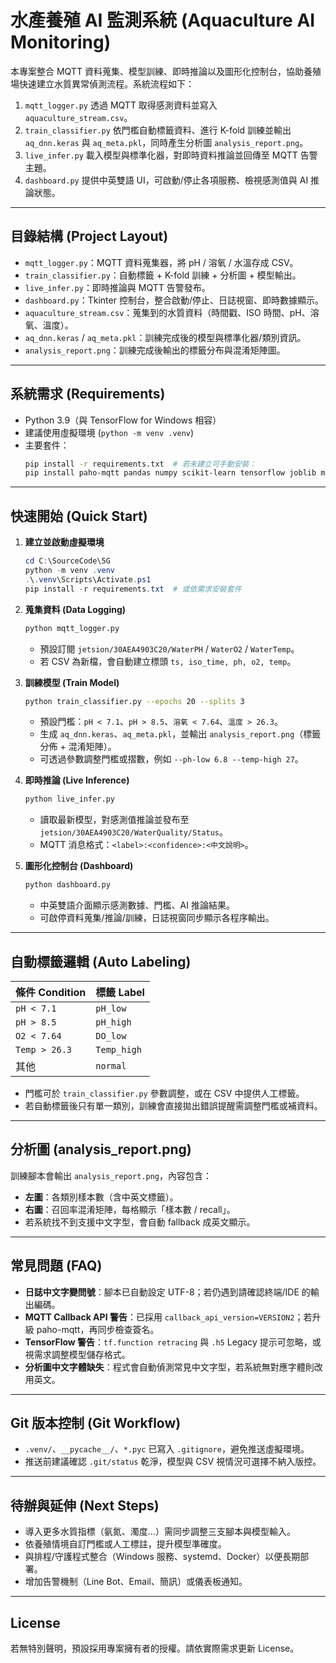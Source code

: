﻿# 水產養殖 AI 監測系統 (Aquaculture AI Monitoring)

本專案整合 MQTT 資料蒐集、模型訓練、即時推論以及圖形化控制台，協助養殖場快速建立水質異常偵測流程。系統流程如下：

1. `mqtt_logger.py` 透過 MQTT 取得感測資料並寫入 `aquaculture_stream.csv`。
2. `train_classifier.py` 依門檻自動標籤資料、進行 K-fold 訓練並輸出 `aq_dnn.keras` 與 `aq_meta.pkl`，同時產生分析圖 `analysis_report.png`。
3. `live_infer.py` 載入模型與標準化器，對即時資料推論並回傳至 MQTT 告警主題。
4. `dashboard.py` 提供中英雙語 UI，可啟動/停止各項服務、檢視感測值與 AI 推論狀態。

---

## 目錄結構 (Project Layout)

- `mqtt_logger.py`：MQTT 資料蒐集器，將 pH / 溶氧 / 水溫存成 CSV。
- `train_classifier.py`：自動標籤 + K-fold 訓練 + 分析圖 + 模型輸出。
- `live_infer.py`：即時推論與 MQTT 告警發布。
- `dashboard.py`：Tkinter 控制台，整合啟動/停止、日誌視窗、即時數據顯示。
- `aquaculture_stream.csv`：蒐集到的水質資料（時間戳、ISO 時間、pH、溶氧、溫度）。
- `aq_dnn.keras` / `aq_meta.pkl`：訓練完成後的模型與標準化器/類別資訊。
- `analysis_report.png`：訓練完成後輸出的標籤分布與混淆矩陣圖。

---

## 系統需求 (Requirements)

- Python 3.9（與 TensorFlow for Windows 相容）
- 建議使用虛擬環境 (`python -m venv .venv`)
- 主要套件：
  ```bash
  pip install -r requirements.txt  # 若未建立可手動安裝：
  pip install paho-mqtt pandas numpy scikit-learn tensorflow joblib matplotlib
  ```

---

## 快速開始 (Quick Start)

1. **建立並啟動虛擬環境**
   ```powershell
   cd C:\SourceCode\5G
   python -m venv .venv
   .\.venv\Scripts\Activate.ps1
   pip install -r requirements.txt  # 或依需求安裝套件
   ```

2. **蒐集資料 (Data Logging)**
   ```bash
   python mqtt_logger.py
   ```
   - 預設訂閱 `jetsion/30AEA4903C20/WaterPH` / `WaterO2` / `WaterTemp`。
   - 若 CSV 為新檔，會自動建立標頭 `ts, iso_time, ph, o2, temp`。

3. **訓練模型 (Train Model)**
   ```bash
   python train_classifier.py --epochs 20 --splits 3
   ```
   - 預設門檻：`pH < 7.1`、`pH > 8.5`、`溶氧 < 7.64`、`溫度 > 26.3`。
   - 生成 `aq_dnn.keras`、`aq_meta.pkl`，並輸出 `analysis_report.png`（標籤分佈 + 混淆矩陣）。
   - 可透過參數調整門檻或摺數，例如 `--ph-low 6.8 --temp-high 27`。

4. **即時推論 (Live Inference)**
   ```bash
   python live_infer.py
   ```
   - 讀取最新模型，對感測值推論並發布至 `jetsion/30AEA4903C20/WaterQuality/Status`。
   - MQTT 消息格式：`<label>:<confidence>:<中文說明>`。

5. **圖形化控制台 (Dashboard)**
   ```bash
   python dashboard.py
   ```
   - 中英雙語介面顯示感測數據、門檻、AI 推論結果。
   - 可啟停資料蒐集/推論/訓練，日誌視窗同步顯示各程序輸出。

---

## 自動標籤邏輯 (Auto Labeling)

| 條件 Condition | 標籤 Label |
| -------------- | ---------- |
| `pH < 7.1`     | `pH_low`   |
| `pH > 8.5`     | `pH_high`  |
| `O2 < 7.64`    | `DO_low`   |
| `Temp > 26.3`  | `Temp_high`|
| 其他           | `normal`   |

- 門檻可於 `train_classifier.py` 參數調整，或在 CSV 中提供人工標籤。
- 若自動標籤後只有單一類別，訓練會直接拋出錯誤提醒需調整門檻或補資料。

---

## 分析圖 (analysis_report.png)

訓練腳本會輸出 `analysis_report.png`，內容包含：
- **左圖**：各類別樣本數（含中英文標籤）。
- **右圖**：召回率混淆矩陣，每格顯示「樣本數 / recall」。
- 若系統找不到支援中文字型，會自動 fallback 成英文顯示。

---

## 常見問題 (FAQ)

- **日誌中文字變問號**：腳本已自動設定 UTF-8；若仍遇到請確認終端/IDE 的輸出編碼。
- **MQTT Callback API 警告**：已採用 `callback_api_version=VERSION2`；若升級 paho-mqtt，再同步檢查簽名。
- **TensorFlow 警告**：`tf.function retracing` 與 `.h5` Legacy 提示可忽略，或視需求調整模型儲存格式。
- **分析圖中文字體缺失**：程式會自動偵測常見中文字型，若系統無對應字體則改用英文。

---

## Git 版本控制 (Git Workflow)

- `.venv/`、`__pycache__/`、`*.pyc` 已寫入 `.gitignore`，避免推送虛擬環境。
- 推送前建議確認 `.git/status` 乾淨，模型與 CSV 視情況可選擇不納入版控。

---

## 待辦與延伸 (Next Steps)

- 導入更多水質指標（氨氮、濁度…）需同步調整三支腳本與模型輸入。
- 依養殖情境自訂門檻或人工標註，提升模型準確度。
- 與排程/守護程式整合（Windows 服務、systemd、Docker）以便長期部署。
- 增加告警機制（Line Bot、Email、簡訊）或儀表板通知。

---

## License

若無特別聲明，預設採用專案擁有者的授權。請依實際需求更新 License。 
